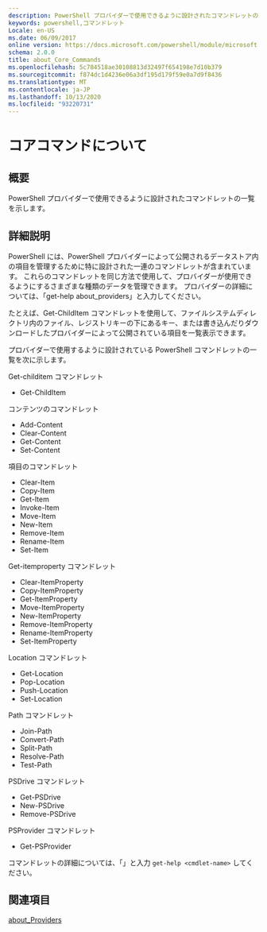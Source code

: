 ```yaml
---
description: PowerShell プロバイダーで使用できるように設計されたコマンドレットの一覧を示します。
keywords: powershell,コマンドレット
Locale: en-US
ms.date: 06/09/2017
online version: https://docs.microsoft.com/powershell/module/microsoft.powershell.core/about/about_core_commands?view=powershell-7&WT.mc_id=ps-gethelp
schema: 2.0.0
title: about_Core_Commands
ms.openlocfilehash: 5c784518ae30108813d32497f654198e7d10b379
ms.sourcegitcommit: f874dc1d4236e06a3df195d179f59e0a7d9f8436
ms.translationtype: MT
ms.contentlocale: ja-JP
ms.lasthandoff: 10/13/2020
ms.locfileid: "93220731"
---
```

# <a name="about-core-commands"></a>コアコマンドについて

## <a name="short-description"></a>概要
PowerShell プロバイダーで使用できるように設計されたコマンドレットの一覧を示します。

## <a name="long-description"></a>詳細説明

PowerShell には、PowerShell プロバイダーによって公開されるデータストア内の項目を管理するために特に設計された一連のコマンドレットが含まれています。
これらのコマンドレットを同じ方法で使用して、プロバイダーが使用できるようにするさまざまな種類のデータを管理できます。 プロバイダーの詳細については、「get-help about_providers」と入力してください。

たとえば、Get-ChildItem コマンドレットを使用して、ファイルシステムディレクトリ内のファイル、レジストリキーの下にあるキー、または書き込んだりダウンロードしたプロバイダーによって公開されている項目を一覧表示できます。

プロバイダーで使用するように設計されている PowerShell コマンドレットの一覧を次に示します。

Get-childitem コマンドレット

- Get-ChildItem

コンテンツのコマンドレット

- Add-Content
- Clear-Content
- Get-Content
- Set-Content

項目のコマンドレット

- Clear-Item
- Copy-Item
- Get-Item
- Invoke-Item
- Move-Item
- New-Item
- Remove-Item
- Rename-Item
- Set-Item

Get-itemproperty コマンドレット

- Clear-ItemProperty
- Copy-ItemProperty
- Get-ItemProperty
- Move-ItemProperty
- New-ItemProperty
- Remove-ItemProperty
- Rename-ItemProperty
- Set-ItemProperty

Location コマンドレット

- Get-Location
- Pop-Location
- Push-Location
- Set-Location

Path コマンドレット

- Join-Path
- Convert-Path
- Split-Path
- Resolve-Path
- Test-Path

PSDrive コマンドレット

- Get-PSDrive
- New-PSDrive
- Remove-PSDrive

PSProvider コマンドレット

- Get-PSProvider

コマンドレットの詳細については、「」と入力 `get-help <cmdlet-name>` してください。

## <a name="see-also"></a>関連項目

[about_Providers](about_Providers.md)
